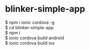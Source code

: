 # blinker-simple-app  

$ npm i ionic cordova -g  
$ cd blinker-simple-app  
$ npm i  
$ ionic cordova build android  
$ ionic cordova build ios  
